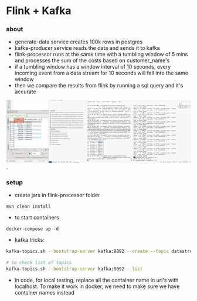 # Flink + Kafka

### about

- generate-data service creates 100k rows in postgres
- kafka-producer service reads the data and sends it to kafka
- flink-processor runs at the same time with a tumbling window of 5 mins and processes the sum of the costs based on customer_name's
- if a tumbling window has a window interval of 10 seconds, every incoming event from a data stream for 10 seconds will fall into the same window
- then we compare the results from flink by running a sql query and it's accurate

![screenshot](/screenshot/screenshot.png "screenshot").

### setup

- create jars in flink-processor folder

```
mvn clean install
```

- to start containers

```
docker-compose up -d
```

- kafka tricks:

```sh
kafka-topics.sh --bootstrap-server kafka:9092 --create --topic datastream
```

```sh
# to check list of topics
kafka-topics.sh --bootstrap-server kafka:9092 --list
```

- in code, for local testing, replace all the container name in url's with localhost. To make it work in docker, we need to make sure we have container names instead
